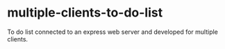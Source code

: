 # multiple-clients-to-do-list
To do list connected to an express web server and developed for multiple clients.
